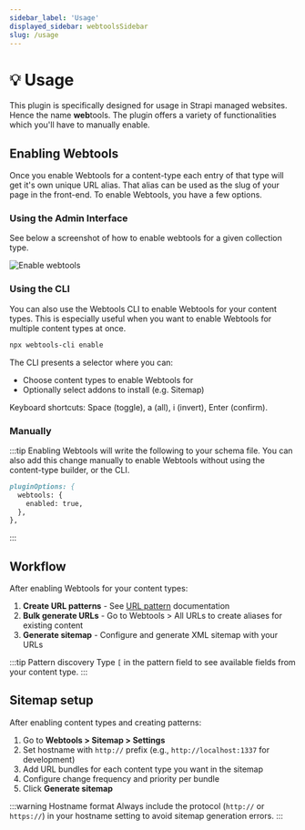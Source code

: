 ```yaml
---
sidebar_label: 'Usage'
displayed_sidebar: webtoolsSidebar
slug: /usage
---
```


# 💡 Usage

This plugin is specifically designed for usage in Strapi managed websites. Hence the name **web**tools. The plugin offers a variety of functionalities which you'll have to manually enable.

## Enabling Webtools

Once you enable Webtools for a content-type each entry of that type will get it's own unique URL alias. That alias can be used as the slug of your page in the front-end. To enable Webtools, you have a few options.

### Using the Admin Interface

See below a screenshot of how to enable webtools for a given collection type.

<img src="/webtools/img/assets/enable-webtools.png" alt="Enable webtools" />

### Using the CLI

You can also use the Webtools CLI to enable Webtools for your content types. This is especially useful when you want to enable Webtools for multiple content types at once.

```bash
npx webtools-cli enable
```

The CLI presents a selector where you can:
- Choose content types to enable Webtools for
- Optionally select addons to install (e.g. Sitemap)

Keyboard shortcuts: Space (toggle), a (all), i (invert), Enter (confirm).

### Manually

:::tip
Enabling Webtools will write the following to your schema file. You can also add this change manually to enable Webtools without using the content-type builder, or the CLI.

```md title="schema.json"
pluginOptions: {
  webtools: {
    enabled: true,
  },
},
```
:::

## Workflow

After enabling Webtools for your content types:

1. **Create URL patterns** - See [URL pattern](/url-pattern) documentation
2. **Bulk generate URLs** - Go to Webtools > All URLs to create aliases for existing content  
3. **Generate sitemap** - Configure and generate XML sitemap with your URLs

:::tip Pattern discovery
Type `[` in the pattern field to see available fields from your content type.
:::

## Sitemap setup

After enabling content types and creating patterns:

1. Go to **Webtools > Sitemap > Settings**
2. Set hostname with `http://` prefix (e.g., `http://localhost:1337` for development)
3. Add URL bundles for each content type you want in the sitemap
4. Configure change frequency and priority per bundle
5. Click **Generate sitemap**

:::warning Hostname format
Always include the protocol (`http://` or `https://`) in your hostname setting to avoid sitemap generation errors.
:::
